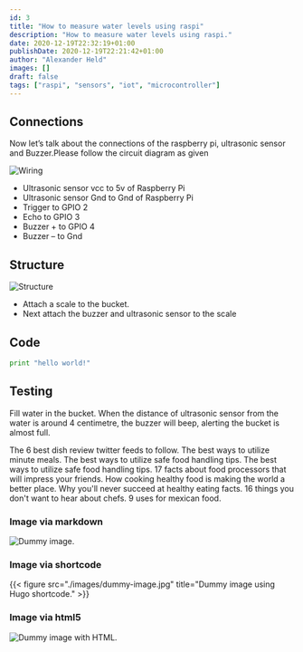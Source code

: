 ```yaml
---
id: 3
title: "How to measure water levels using raspi"
description: "How to measure water levels using raspi."
date: 2020-12-19T22:32:19+01:00
publishDate: 2020-12-19T22:21:42+01:00
author: "Alexander Held"
images: []
draft: false
tags: ["raspi", "sensors", "iot", "microcontroller"]
---
```


## Connections

Now let’s talk about the connections of the raspberry pi, ultrasonic sensor and Buzzer.Please follow the circuit diagram as given

![Wiring](https://content.instructables.com/ORIG/FUU/VKGC/K9R6AUTT/FUUVKGCK9R6AUTT.jpg?auto=webp&frame=1&fit=bounds&md=b31d299106cc04ccca9ffae0fe04f4b3)

- Ultrasonic sensor vcc to 5v of Raspberry Pi
- Ultrasonic sensor Gnd to Gnd of Raspberry Pi
- Trigger to GPIO 2
- Echo to GPIO 3
- Buzzer + to GPIO 4
- Buzzer – to Gnd

## Structure

![Structure](https://content.instructables.com/ORIG/FHQ/VQN7/K9D1RIS2/FHQVQN7K9D1RIS2.jpg?auto=webp&frame=1&width=1024&height=1024&fit=bounds&md=93c940d5a5b0f67365fa77ecaf466a5e)

- Attach a scale to the bucket.
- Next attach the buzzer and ultrasonic sensor to the scale

## Code

```python
print "hello world!"
```

## Testing

Fill water in the bucket. When the distance of ultrasonic sensor from the water is around 4 centimetre, the buzzer will beep, alerting the bucket is almost full.

The 6 best dish review twitter feeds to follow. The best ways to utilize minute meals. The best ways to utilize safe food handling tips. The best ways to utilize safe food handling tips. 17 facts about food processors that will impress your friends. How cooking healthy food is making the world a better place. Why you'll never succeed at healthy eating facts. 16 things you don't want to hear about chefs. 9 uses for mexican food.

### Image via markdown

![Dummy image.](./images/dummy-image.jpg)

### Image via shortcode

{{< figure src="./images/dummy-image.jpg" title="Dummy image using Hugo shortcode." >}}

### Image via html5

<img src="./images/dummy-image.jpg" alt="Dummy image with HTML.">
